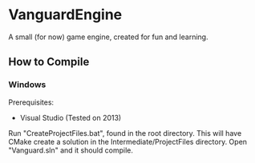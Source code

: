 # VanguardEngine
A small (for now) game engine, created for fun and learning.

## How to Compile

### Windows

Prerequisites:
- Visual Studio (Tested on 2013)

Run "CreateProjectFiles.bat", found in the root directory. This will have CMake create a solution in the Intermediate/ProjectFiles directory. Open "Vanguard.sln" and it should compile.
